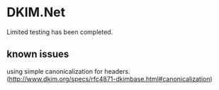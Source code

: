 DKIM.Net
========

Limited testing has been completed. 


known issues
------------
using simple canonicalization for headers. (http://www.dkim.org/specs/rfc4871-dkimbase.html#canonicalization)



